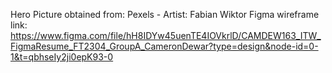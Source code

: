 Hero Picture obtained from: Pexels - Artist: Fabian Wiktor
Figma wireframe link: https://www.figma.com/file/hH8IDYw45uenTE4IOVkrlD/CAMDEW163_ITW_FigmaResume_FT2304_GroupA_CameronDewar?type=design&node-id=0-1&t=qbhseIy2ji0epK93-0
